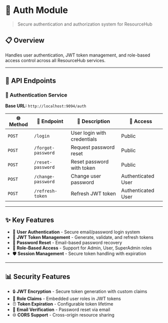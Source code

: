 # 🔐 Auth Module

> Secure authentication and authorization system for ResourceHub

## 📋 Overview

Handles user authentication, JWT token management, and role-based access control across all ResourceHub services.

---

## 🔗 API Endpoints

### 🔑 Authentication Service
**Base URL:** `http://localhost:9094/auth`

| 🌐 Method | 🔗 Endpoint | 📝 Description | 👥 Access |
|-----------|-------------|----------------|-----------|
| `POST` | `/login` | User login with credentials | Public |
| `POST` | `/forgot-password` | Request password reset | Public |
| `POST` | `/reset-password` | Reset password with token | Public |
| `POST` | `/change-password` | Change user password | Authenticated User |
| `POST` | `/refresh-token` | Refresh JWT token | Authenticated User |

---

## ✨ Key Features

- 🔐 **User Authentication** - Secure email/password login system
- 🎫 **JWT Token Management** - Generate, validate, and refresh tokens
- 🔄 **Password Reset** - Email-based password recovery
- 👥 **Role-Based Access** - Support for Admin, User, SuperAdmin roles
- 🛡️ **Session Management** - Secure token handling with expiration

---

## 📊 Security Features

- 🔒 **JWT Encryption** - Secure token generation with custom claims
- 👤 **Role Claims** - Embedded user roles in JWT tokens  
- ⏰ **Token Expiration** - Configurable token lifetime
- 📧 **Email Verification** - Password reset via email
- 🌐 **CORS Support** - Cross-origin resource sharing
